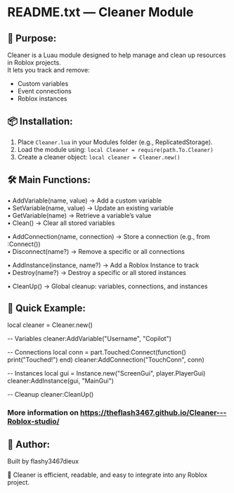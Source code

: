README.txt — Cleaner Module
===========================

🎯 Purpose:
-----------
Cleaner is a Luau module designed to help manage and clean up resources in Roblox projects.  
It lets you track and remove:
- Custom variables
- Event connections
- Roblox instances

📦 Installation:
----------------
1. Place `Cleaner.lua` in your Modules folder (e.g., ReplicatedStorage).
2. Load the module using: `local Cleaner = require(path.To.Cleaner)`
3. Create a cleaner object: `local cleaner = Cleaner.new()`

🛠️ Main Functions:
------------------
• AddVariable(name, value)       → Add a custom variable  
• SetVariable(name, value)       → Update an existing variable  
• GetVariable(name)              → Retrieve a variable’s value  
• Clean()                        → Clear all stored variables  

• AddConnection(name, connection) → Store a connection (e.g., from :Connect())  
• Disconnect(name?)              → Remove a specific or all connections  

• AddInstance(instance, name?)   → Add a Roblox Instance to track  
• Destroy(name?)                 → Destroy a specific or all stored instances  

• CleanUp()                      → Global cleanup: variables, connections, and instances

📌 Quick Example:
------------------
local cleaner = Cleaner.new()

-- Variables
cleaner:AddVariable("Username", "Copilot")

-- Connections
local conn = part.Touched:Connect(function()
    print("Touched!")
end)
cleaner:AddConnection("TouchConn", conn)

-- Instances
local gui = Instance.new("ScreenGui", player.PlayerGui)
cleaner:AddInstance(gui, "MainGui")

-- Cleanup
cleaner:CleanUp()

### More information on https://theflash3467.github.io/Cleaner---Roblox-studio/

👤 Author:
----------
Built by flashy3467dieux  


🧼 Cleaner is efficient, readable, and easy to integrate into any Roblox project.
